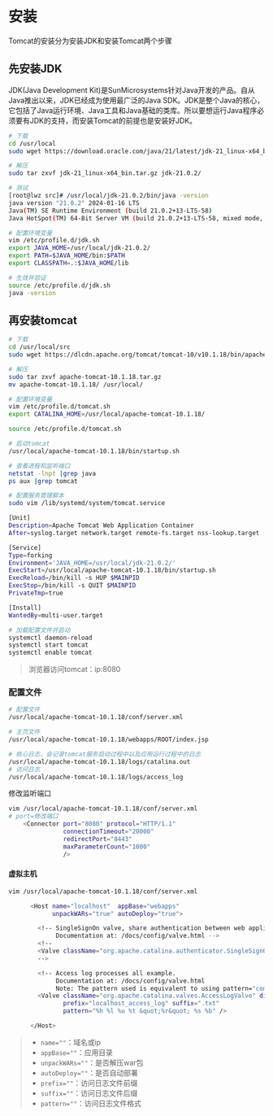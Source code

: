# 安装
Tomcat的安装分为安装JDK和安装Tomcat两个步骤

## 先安装JDK
JDK(Java Development Kit)是SunMicrosystems针对Java开发的产品。自从Java推出以来，JDK已经成为使用最广泛的Java SDK。JDK是整个Java的核心，它包括了Java运行环境、Java工具和Java基础的类库。所以要想运行Java程序必须要有JDK的支持，而安装Tomcat的前提也是安装好JDK。

```bash
# 下载
cd /usr/local
sudo wget https://download.oracle.com/java/21/latest/jdk-21_linux-x64_bin.tar.gz

# 解压
sudo tar zxvf jdk-21_linux-x64_bin.tar.gz jdk-21.0.2/

# 测试
[root@lwz src]# /usr/local/jdk-21.0.2/bin/java -version
java version "21.0.2" 2024-01-16 LTS
Java(TM) SE Runtime Environment (build 21.0.2+13-LTS-58)
Java HotSpot(TM) 64-Bit Server VM (build 21.0.2+13-LTS-58, mixed mode, sharing)

# 配置环境变量
vim /etc/profile.d/jdk.sh
export JAVA_HOME=/usr/local/jdk-21.0.2/
export PATH=$JAVA_HOME/bin:$PATH
export CLASSPATH=.:$JAVA_HOME/lib

# 生效并验证
source /etc/profile.d/jdk.sh
java -version
```

## 再安装tomcat
```bash
# 下载
cd /usr/local/src
sudo wget https://dlcdn.apache.org/tomcat/tomcat-10/v10.1.18/bin/apache-tomcat-10.1.18.tar.gz

# 解压
sudo tar zxvf apache-tomcat-10.1.18.tar.gz
mv apache-tomcat-10.1.18/ /usr/local/

# 配置环境变量
vim /etc/profile.d/tomcat.sh
export CATALINA_HOME=/usr/local/apache-tomcat-10.1.18/

source /etc/profile.d/tomcat.sh

# 启动tomcat
/usr/local/apache-tomcat-10.1.18/bin/startup.sh

# 查看进程和监听端口
netstat -lnpt |grep java
ps aux |grep tomcat

# 配置服务管理脚本
sudo vim /lib/systemd/system/tomcat.service

[Unit]
Description=Apache Tomcat Web Application Container
After=syslog.target network.target remote-fs.target nss-lookup.target

[Service]
Type=forking
Environment='JAVA_HOME=/usr/local/jdk-21.0.2/'
ExecStart=/usr/local/apache-tomcat-10.1.18/bin/startup.sh
ExecReload=/bin/kill -s HUP $MAINPID
ExecStop=/bin/kill -s QUIT $MAINPID
PrivateTmp=true

[Install]
WantedBy=multi-user.target

# 加载配置文件并启动
systemctl daemon-reload
systemctl start tomcat
systemctl enable tomcat
```
> 浏览器访问tomcat：ip:8080

### 配置文件
```bash
# 配置文件
/usr/local/apache-tomcat-10.1.18/conf/server.xml

# 主页文件
/usr/local/apache-tomcat-10.1.18/webapps/ROOT/index.jsp

# 核心日志，会记录tomcat服务启动过程中以及应用运行过程中的日志
/usr/local/apache-tomcat-10.1.18/logs/catalina.out
# 访问日志
/usr/local/apache-tomcat-10.1.18/logs/access_log

```

修改监听端口
```bash
vim /usr/local/apache-tomcat-10.1.18/conf/server.xml
# port=修改端口
    <Connector port="8080" protocol="HTTP/1.1"
               connectionTimeout="20000"
               redirectPort="8443"
               maxParameterCount="1000"
               />
```

#### 虚拟主机
```bash
vim /usr/local/apache-tomcat-10.1.18/conf/server.xml

      <Host name="localhost"  appBase="webapps"
            unpackWARs="true" autoDeploy="true">

        <!-- SingleSignOn valve, share authentication between web applications
             Documentation at: /docs/config/valve.html -->
        <!--
        <Valve className="org.apache.catalina.authenticator.SingleSignOn" />
        -->

        <!-- Access log processes all example.
             Documentation at: /docs/config/valve.html
             Note: The pattern used is equivalent to using pattern="common" -->
        <Valve className="org.apache.catalina.valves.AccessLogValve" directory="logs"
               prefix="localhost_access_log" suffix=".txt"
               pattern="%h %l %u %t &quot;%r&quot; %s %b" />

      </Host>
```
> - `name=""`：域名或ip
> - `appBase=""`：应用目录
> - `unpackWARs=""`：是否解压war包
> - `autoDeploy=""`：是否自动部署
> - `prefix=""`：访问日志文件前缀
> - `suffix=""`：访问日志文件后缀
> - `pattern=""`：访问日志文件格式